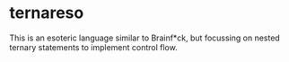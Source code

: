 # ternareso
This is an esoteric language similar to Brainf*ck, but focussing on nested ternary statements to implement control flow.
